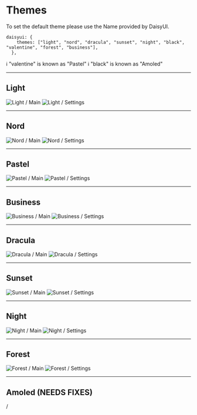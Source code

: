 # Themes

To set the default theme please use the Name provided by DaisyUI.

```
daisyui: {
    themes: ["light", "nord", "dracula", "sunset", "night", "black", "valentine", "forest", "business"],
  },
```

ℹ️ "valentine" is known as "Pastel"
ℹ️ "black" is known as "Amoled"

---

## Light

![Light / Main](/docs/screenshots/examples/0.png)
![Light / Settings](/docs/screenshots/examples/1.png)

---

## Nord

![Nord / Main](/docs/screenshots/examples/2.png)
![Nord / Settings](/docs/screenshots/examples/3.png)

---

## Pastel

![Pastel / Main](/docs/screenshots/examples/4.png)
![Pastel / Settings](/docs/screenshots/examples/5.png)

---

## Business

![Business / Main](/docs/screenshots/examples/7.png)
![Business / Settings](/docs/screenshots/examples/6.png)

---

## Dracula

![Dracula / Main](/docs/screenshots/examples/9.png)
![Dracula / Settings](/docs/screenshots/examples/8.png)

---

## Sunset

![Sunset / Main](/docs/screenshots/examples/10.png)
![Sunset / Settings](/docs/screenshots/examples/11.png)

---

## Night

![Night / Main](/docs/screenshots/examples/12.png)
![Night / Settings](/docs/screenshots/examples/13.png)

---

## Forest

![Forest / Main](/docs/screenshots/examples/14.png)
![Forest / Settings](/docs/screenshots/examples/15.png)

---

## Amoled (NEEDS FIXES)

/